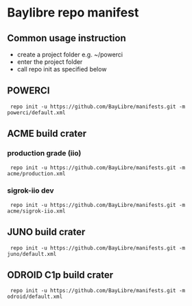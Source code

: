 # Baylibre repo manifest

## Common usage instruction ##

* create a project folder  e.g. ~/powerci
* enter the project folder
* call repo init as specified below

## POWERCI

` repo init -u https://github.com/BayLibre/manifests.git -m powerci/default.xml`

## ACME build crater

### production grade (iio)

` repo init -u https://github.com/BayLibre/manifests.git -m acme/production.xml`

### sigrok-iio dev

` repo init -u https://github.com/BayLibre/manifests.git -m acme/sigrok-iio.xml`

## JUNO build crater

` repo init -u https://github.com/BayLibre/manifests.git -m juno/default.xml`

## ODROID C1p build crater

` repo init -u https://github.com/BayLibre/manifests.git -m odroid/default.xml`


